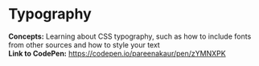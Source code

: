 # Typography
<strong>Concepts:</strong> Learning about CSS typography, such as how to include fonts from other sources and how to style your text <br>
<strong>Link to CodePen:</strong> https://codepen.io/pareenakaur/pen/zYMNXPK
